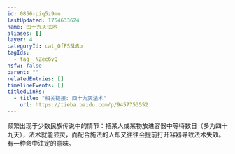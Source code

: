 ```yaml
---
id: 0856-piq5z9mn
lastUpdated: 1754633624
name: 四十九天法术
aliases: []
layer: 4
categoryId: cat_OfFSSbRb
tagIds:
  - tag__NZec6vQ
nsfw: false
parent: ""
relatedEntries: []
timelineEvents: []
titledLinks:
  - title: "相关链接: 四十九天法术"
    url: https://tieba.baidu.com/p/9457753552
---
```


频繁出现于少数民族传说中的情节：把某人或某物放进容器中等待数日（多为四十九天），法术就能显灵，而配合施法的人却又往往会提前打开容器导致法术失效。有一种命中注定的意味。
